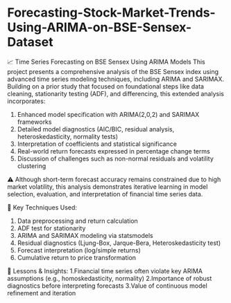 # Forecasting-Stock-Market-Trends-Using-ARIMA-on-BSE-Sensex-Dataset

📈 Time Series Forecasting on BSE Sensex Using ARIMA Models
This project presents a comprehensive analysis of the BSE Sensex index using advanced time series modeling techniques, including ARIMA and SARIMAX. Building on a prior study that focused on foundational steps like data cleaning, stationarity testing (ADF), and differencing, this extended analysis incorporates:

1. Enhanced model specification with ARIMA(2,0,2) and SARIMAX frameworks
2. Detailed model diagnostics (AIC/BIC, residual analysis, heteroskedasticity, normality tests)
3. Interpretation of coefficients and statistical significance
4. Real-world return forecasts expressed in percentage change terms
5. Discussion of challenges such as non-normal residuals and volatility clustering

⚠️ Although short-term forecast accuracy remains constrained due to high market volatility, this analysis demonstrates iterative learning in model selection, evaluation, and interpretation of financial time series data.

🔧 Key Techniques Used: 
1. Data preprocessing and return calculation
2. ADF test for stationarity
3. ARIMA and SARIMAX modeling via statsmodels
4. Residual diagnostics (Ljung-Box, Jarque-Bera, Heteroskedasticity test)
5. Forecast interpretation (log/simple returns)
6. Cumulative return to price transformation

📌 Lessons & Insights:
1.Financial time series often violate key ARIMA assumptions (e.g., homoskedasticity, normality)
2.Importance of robust diagnostics before interpreting forecasts
3.Value of continuous model refinement and iteration

